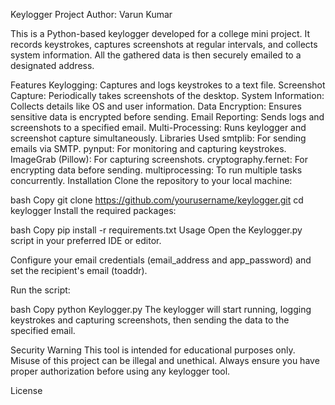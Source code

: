 Keylogger Project
Author: Varun Kumar

This is a Python-based keylogger developed for a college mini project. It records keystrokes, captures screenshots at regular intervals, and collects system information. All the gathered data is then securely emailed to a designated address.

Features
Keylogging: Captures and logs keystrokes to a text file.
Screenshot Capture: Periodically takes screenshots of the desktop.
System Information: Collects details like OS and user information.
Data Encryption: Ensures sensitive data is encrypted before sending.
Email Reporting: Sends logs and screenshots to a specified email.
Multi-Processing: Runs keylogger and screenshot capture simultaneously.
Libraries Used
smtplib: For sending emails via SMTP.
pynput: For monitoring and capturing keystrokes.
ImageGrab (Pillow): For capturing screenshots.
cryptography.fernet: For encrypting data before sending.
multiprocessing: To run multiple tasks concurrently.
Installation
Clone the repository to your local machine:

bash
Copy
git clone https://github.com/yourusername/keylogger.git
cd keylogger
Install the required packages:

bash
Copy
pip install -r requirements.txt
Usage
Open the Keylogger.py script in your preferred IDE or editor.

Configure your email credentials (email_address and app_password) and set the recipient's email (toaddr).

Run the script:

bash
Copy
python Keylogger.py
The keylogger will start running, logging keystrokes and capturing screenshots, then sending the data to the specified email.

Security Warning
This tool is intended for educational purposes only. Misuse of this project can be illegal and unethical. Always ensure you have proper authorization before using any keylogger tool.

License
